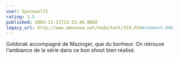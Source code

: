 ```yaml
---
user: Spacewolf1
rating: 3.5
published: 2003-11-11T23:15:46.000Z
legacy_url: http://www.emunova.net/veda/test/319.htm#comment-946
---
```

Goldorak accompagné de Mazinger, que du bonheur. On retrouve l'ambiance de la série dans ce bon shoot bien réalisé.